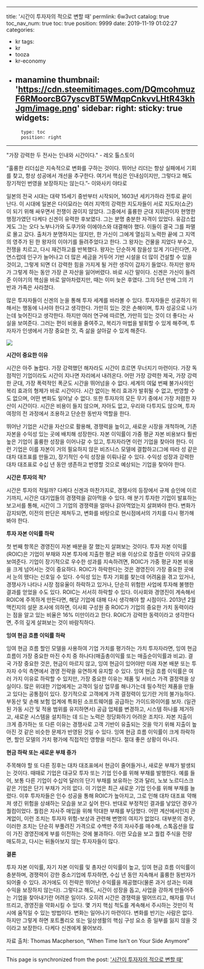
---
title: '시간이 투자자의 적으로 변할 때'
permlink: 6w3vct
catalog: true
toc_nav_num: true
toc: true
position: 9999
date: 2019-11-19 01:02:27
categories:
- kr
tags:
- kr
- tooza
- kr-economy
- manamine
thumbnail: 'https://cdn.steemitimages.com/DQmcohmuzF6RMoorcBG7yscvBT5WMqpCnkvvLHtR43khJgm/image.png'
sidebar:
    right:
        sticky: true
widgets:
    -
        type: toc
        position: right
---


"가장 강력한 두 전사는 인내와 시간이다." - 레오 톨스토이 

“훌륭한 리더십은 지속적으로 변화를 구하는 것이다. 뛰어난 리더는 항상 실패에서 기회를 찾고, 항상 성공에서 개선을 추구한다. 여기서 핵심은 인내심이지만, 그렇다고 해도 장기적인 번영을 보장하지는 않는다.”- 이와사키 야타로 

일본의 전국 시대는 대략 15세기 중반부터 시작되어, 1603년 세키가하라 전투로 끝이 난다. 이 시대에 일본은 다이묘라는 여러 지역의 강력한 지도자들이 서로 지도자(쇼군)이 되기 위해 싸우면서 전쟁이 끊이지 않았다. 그중에서 훌륭한 군대 지휘관이자 현명한 행정가였던 다케다 신겐이 유력한 후보였다. 그는 분명 충분한 자격이 있었다. 유감스럽게도 그는 오다 노부나가와 도쿠가와 이에야스와 대결해야 했다. 이들이 결국 그를 파멸로 몰고 갔다. 출처가 분명하지는 않지만, 한 가신이 그에게 열심히 노력한 끝에 그 지역의 영주가 된 한 왕자의 이야기를 들려주었다고 한다. 그 왕자는 건물을 지었다 부수고, 전쟁을 치르고, 다시 재건하고를 반복했다. 왕자는 단순하게 참을성 있게 기다린다면, 자연스럽데 인구가 늘어나고 더 많은 세금을 거두어 기반 시설을 더 많이 건설할 수 있을 것이고, 그렇게 되면 더 강력한 힘을 가지게 될 거란 생각이 갑자기 들었다. 하지만 왕자가 그렇게 하는 동안 가장 큰 자산을 잃어버렸다. 바로 시간 말이다. 신겐은 가신이 들려준 이야기의 핵심을 바로 알아차렸지만, 때는 이미 늦은 후였다. 그의 5년 만에 그의 기반과 가족은 사라졌다.  

많은 투자자들이 신겐의 눈을 통해 투자 세계를 바라볼 수 있다. 투자자들은 성공하기 위해서는 행동에 나서야 한다고 생각한다. 가만히 있는 것은 손해이며, 투자 성공으로 나가는데 늦어진다고 생각한다. 하지만 여러 연구에 따르면, 가만히 있는 것이 더 좋다는 사실을 보여준다. 그러는 편이 비용을 줄여주고, 복리가 마법을 발휘할 수 있게 해주며, 투자자가 인생에서 가장 중요한 것, 즉 삶을 살아갈 수 있게 해준다. 

![](https://cdn.steemitimages.com/DQmcohmuzF6RMoorcBG7yscvBT5WMqpCnkvvLHtR43khJgm/image.png) 

**시간이 중요한 이유** 

시간은 아주 놀랍다. 가장 강력했던 해자라도 시간이 흐르면 무너지기 마련이다. 가장 독점적인 기업이라도 시간이 지나면 자리에서 내려온다. 어떤 가장 강력한 제국, 가장 강력한 군대, 가장 폭력적인 폭군도 시간을 뛰어넘을 수 없다. 세계의 여덟 번째 불가사의인 복리 효과의 형제가 바로 시간이다. 시간 없이는 복리 효과가 발휘될 수 없고, 번영할 수도 없으며, 어떤 변화도 일어날 수 없다. 또한 투자자의 모든 무기 중에서 가장 저렴한 자산이 시간이다. 시간은 비용이 들지 않으며, 자아도 없고, 우리와 다투지도 않으며, 투자 여정의 전 과정에서 조용하고 단순한 동반자 역할을 한다.  

뛰어난 기업은 시간을 자산으로 활용해, 경쟁력을 높이고, 새로운 시장을 개척하며, 기존 자본을 수익성 있는 곳에 배치해 성장한다. 자본 이익률이 가중 평균 자본 비용보다 훨씬 높은 기업이 훌륭한 성장을 이어나갈 수 있고, 투자자라면 이런 기업을 찾아야 한다. 이런 기업은 이를 자본이 거의 필요하지 않은 비즈니스 모델에 결합하고(그에 따라 성 같은 대차 대조표를 만들고), 장기적인 수익 성장을 이뤄나갈 수 있다. 수익성 성장과 강력한 대차 대조표로 수십 년 동안 생존하고 번영할 것으로 예상되는 기업을 찾아야 한다.
 

**시간은 투자의 적?** 

시간은 투자의 적일까? 다케다 신겐과 마찬가지로, 경쟁사의 등장에서 규제 승인에 이르기까지, 시간은 대기업들의 경쟁력을 갉아먹을 수 있다. 매 분기 투자한 기업이 발표하는 보고서를 통해, 시간이 그 기업의 경쟁력을 얼마나 갉아먹었는지 살펴봐야 한다. 변화가 감지되면, 이전의 판단은 제쳐두고, 변화를 바탕으로 현시점에서의 가치를 다시 평가해 봐야 한다.
 

**투자 자본 이익률 하락** 

첫 번째 항목은 경영진이 자본 배분을 잘 했는지 살펴보는 것이다. 투자 자본 이익률(ROIC)은 기업이 부채와 자본 투자에 지출한 평균 비용 이상으로 창출한 이익의 규모를 보여준다. 기업이 장기적으로 우수한 성과를 지속하려면, ROIC가 가중 평균 자본 비용을 크게 넘어서는 것이 중요하다. ROIC가 하락한다는 것은 경영진이 가장 중요한 곳에서 눈의 뗐다는 신호일 수 있다. 수익성 있는 투자 기회를 찾는데 어려움을 겪고 있거나, 경쟁사가 나타나 시장 점유율이 하락하고 있거나, 단순히 위험한 사업에 투자해 불행한 결과를 얻었을 수도 있다. ROIC는 서서히 하락할 수 있다. 이사회와 경영진이 계속해서 ROIC에 주목하게 만든다면, 해당 기업에 대해 다시 생각해야 할 시점이다. 2013년 2월 맥킨지의 설문 조사에 의하면, 이사회 구성원 중 ROIC가 기업의 중요한 가치 동력이라는 점을 알고 있는 비율은 16% 미만이라고 한다. ROIC가 강력한 동력이라고 생각한다면, 주의 깊게 살펴보는 것이 바람직하다. 
 

**잉여 현금 흐름 이익률 하락** 

잉여 현금 흐름 할인 모델을 사용하여 기업 가치를 평가하는 가치 투자자라면, 잉여 현금 흐름이 가장 중요한 마진 수치 중 하나다(매출총이익률 또는 매출순이익률과 비교). 결국 가장 중요한 것은, 현금이 마르지 않고, 잉여 현금이 있어야만 미래 자본 배분 또는 투자자 수익 측면에서 경영 전략을 유연하게 유지할 수 있다. 잉여 현금 흐름 이익률은 여러 가지 이유로 하락할 수 있지만, 가장 중요한 이유는 제품 및 서비스 가격 결정력을 상실이다. 많은 위대한 기업에게는 고객이 일상 업무를 해나가는데 필수적인 제품을 만들고 있다는 공통점이 있다. 장기적으로 고객에게 가격 결정력이 있기란 거의 불가능하다. 부동산 및 손해 보험 업계에 특화된 소프트웨어를 공급하는 가이드와이어를 보자. (일관된 가동 시간 및 적용 범위를 유지하면서) 공급 업체를 변경하고, 시스템 하나를 제거하고, 새로운 시스템을 설치하는 데 드는 노력은 정당화하기 어려운 조치다. 자본 지출이 크게 증가하는 또 다른 이유는 경쟁사로 고객 기반이 유출되는 것을 막기 위해 지출이 높아진 것 같은 비슷한 문제가 반영된 것일 수 있다. 잉여 현금 흐름 이익률이 크게 하락하면, 할인 모델의 가치 평가에 직접적인 영향을 미친다. 절대 좋은 상황이 아니다.
 

**현금 하락 또는 새로운 부채 증가** 

주목해야 할 또 다른 징후는 대차 대조표에서 현금이 줄어들거나, 새로운 부채가 발생되는 것이다. 때때로 기업은 대규모 투자 또는 기업 인수를 위해 부채를 발행한다. 예를 들어, 보통 다른 기업이 수십억 달러의 단기 부채를 보유하는 것과 달리, 노보 노르디스크 같은 기업은 단기 부채가 거의 없다. 이 기업은 최근 새로운 기업 인수를 위해 부채를 늘렸다. 이후 투자자들은 인수 성공을 통해 ROIC가 높아지고, 그로 인해 대차 대조표 약해져 생긴 위험을 상쇄하는 모습을 보고 싶어 한다. 반대로 부정적인 결과를 낳았던 경우가 퀄컴이었다. 퀄컴은 자사주 매입을 위해 막대한 부채를 부담했다. 어떤 계산에서인지 관계없이, 이런 조치는 투자자 위험-보상과 관련해 변명의 여지가 없었다. 대부분의 경우, 이러한 조치는 단순히 부풀려진 가격으로 수백만 주의 자사주를 매수해, 스톡옵션을 많이 가진 경영진에게 부를 이전하는 것에 불과하다. 이런 모습을 보고 퀄컴 주식을 전량 매도하고, 다시는 뒤돌아보지 않는 투자자들이 많다. 
 

**결론** 

투자 자본 이익률, 자기 자본 이익률 및 총자산 이익률이 높고, 잉여 현금 흐름 이익률이 충분하며, 경쟁력이 강한 중소기업에 투자하면, 수십 년 동안 지속해서 훌륭한 동반자가 되어줄 수 있다. 과거에도 이 전략은 뛰어난 수익률을 제공했다(물론 과거 성과는 미래 수익을 보장하지 않는다). 그렇다고 해도, 시간이 성장을 돕고, 사업을 강하게 만들어주는 기업을 찾아내기란 어려운 일이다. 오히려 시간은 경쟁력을 떨어뜨리고, 해자를 무너뜨리고, 경영진을 약화시킬 수 있다. 몇 가지 핵심 척도를 계속해서 주시하는 것만이 적시에 움직일 수 있는 방법이다. 변화는 일어나기 마련이다. 변화를 반기는 사람은 없다. 하지만 그렇게 하면 포트폴리오 또는 일상생활의 핵심 구성 요소 중 일부를 잃지 않을 것이라고 보장한다. 다케다 신겐에게 물어보라. 

자료 출처: Thomas Macpherson, “When Time Isn't on Your Side Anymore”

- - -

This page is synchronized from the post: ['시간이 투자자의 적으로 변할 때'](https://steemit.com/@pius.pius/6w3vct)
